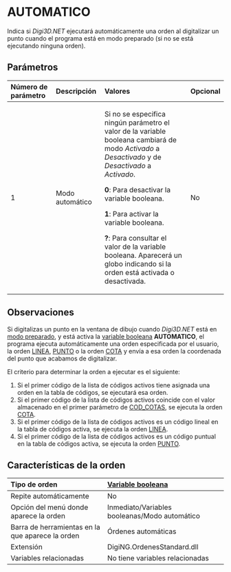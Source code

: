 # AUTOMATICO

Indica si _Digi3D.NET_ ejecutará automáticamente una orden al digitalizar un punto cuando el programa está en modo preparado \(si no se está ejecutando ninguna orden\).

## Parámetros

<table>
  <thead>
    <tr>
      <th style="text-align:left">N&#xFA;mero de par&#xE1;metro</th>
      <th style="text-align:left">Descripci&#xF3;n</th>
      <th style="text-align:left">Valores</th>
      <th style="text-align:left">Opcional</th>
    </tr>
  </thead>
  <tbody>
    <tr>
      <td style="text-align:left">1</td>
      <td style="text-align:left">Modo autom&#xE1;tico</td>
      <td style="text-align:left">
        <p>Si no se especifica ning&#xFA;n par&#xE1;metro el valor de la variable
          booleana cambiar&#xE1; de modo <em>Activado</em> a <em>Desactivado</em> y de <em>Desactivado</em> a <em>Activado</em>.</p>
        <p><b>0</b>: Para desactivar la variable booleana.</p>
        <p><b>1</b>: Para activar la variable booleana.</p>
        <p><b>?</b>: Para consultar el valor de la variable booleana. Aparecer&#xE1;
          un globo indicando si la orden est&#xE1; activada o desactivada.</p>
      </td>
      <td style="text-align:left">No</td>
    </tr>
  </tbody>
</table>

## Observaciones

Si digitalizas un punto en la ventana de dibujo cuando _Digi3D.NET_ está en [modo preparado](), y está activa la [variable booleana]() **AUTOMATICO**, el programa ejecuta automáticamente una orden especificada por el usuario, la orden [LINEA](LINEA.html), [PUNTO](PUNTO.html) o la orden [COTA](COTA.html) y envía a esa orden la coordenada del punto que acabamos de digitalizar.

El criterio para determinar la orden a ejecutar es el siguiente:

1. Si el primer código de la lista de códigos activos tiene asignada una orden en la tabla de códigos, se ejecutará esa orden.
2. Si el primer código de la lista de códigos activos coincide con el valor almacenado en el primer parámetro de [COD\_COTAS](COD_COTAS.html), se ejecuta la orden [COTA](COTA.html).
3. Si el primer código de la lista de códigos activos es un código lineal en la tabla de códigos activa, se ejecuta la orden [LINEA](LINEA.html).
4. Si el primer código de la lista de códigos activos es un código puntual en la tabla de códigos activa, se ejecuta la orden [PUNTO](PUNTO.html).

## Características de la orden

| Tipo de orden | [Variable booleana]() |
| :--- | :--- |
| Repite automáticamente | No |
| Opción del menú donde aparece la orden | Inmediato/Variables booleanas/Modo automático |
| Barra de herramientas en la que aparece la orden | Órdenes automáticas |
| Extensión | DigiNG.OrdenesStandard.dll |
| Variables relacionadas | No tiene variables relacionadas |

